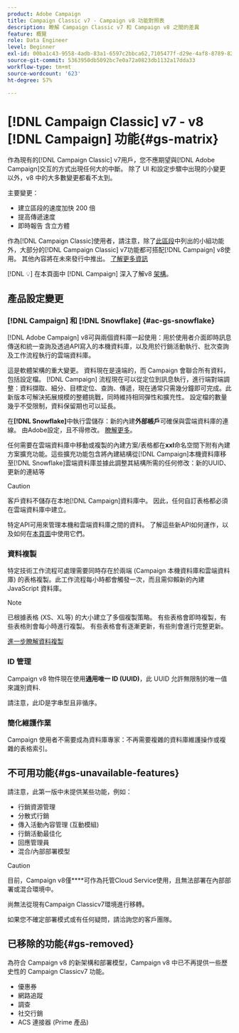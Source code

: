 ```yaml
---
product: Adobe Campaign
title: Campaign Classic v7 - Campaign v8 功能對照表
description: 瞭解 Campaign Classic v7 和 Campaign v8 之間的差異
feature: 概覽
role: Data Engineer
level: Beginner
exl-id: 00ba1c43-9558-4adb-83a1-6597c2bbca62,7105477f-d29e-4af8-8789-82b4459761b0
source-git-commit: 5363950db5092bc7e0a72a0823db1132a17dda33
workflow-type: tm+mt
source-wordcount: '623'
ht-degree: 57%

---
```


# [!DNL Campaign Classic] v7 - v8 [!DNL Campaign] 功能{#gs-matrix}

作為現有的[!DNL Campaign Classic] v7用戶，您不應期望與[!DNL Adobe Campaign]交互的方式出現任何大的中斷。 除了 UI 和設定步驟中出現的小變更以外，v8 中的大多數變更都看不太到。

主要變更：

* 建立區段的速度加快 200 倍
* 提高傳遞速度
* 即時報告 含立方體

作為[!DNL Campaign Classic]使用者，請注意，除了[此區段](#gs-removed)中列出的小組功能外，大部分的[!DNL Campaign Classic] v7功能都可搭配[!DNL Campaign] v8使用。 其他內容將在未來發行中推出。 [了解更多資訊](#gs-unavailable-features)

[!DNL :bulb:] 在本頁面中 [!DNL Campaign] 深入了解v8 [架構](../dev/architecture.md)。

## 產品設定變更

### [!DNL Campaign] 和  [!DNL Snowflake] {#ac-gs-snowflake}

[!DNL Adobe Campaign] v8可與兩個資料庫一起使用：用於使用者介面即時訊息傳送和統一查詢及透過API寫入的本機資料庫，以及用於行銷活動執行、批次查詢及工作流程執行的雲端資料庫。

這是軟體架構的重大變更。 資料現在是遠端的，而 Campaign 會聯合所有資料，包括設定檔。 [!DNL Campaign] 流程現在可以從定位到訊息執行，進行端對端調整：資料擷取、細分、目標定位、查詢、傳遞，現在通常只需幾分鐘即可完成。此新版本可解決拓展規模的整體挑戰，同時維持相同彈性和擴充性。 設定檔的數量幾乎不受限制，資料保留期也可以延長。

在&#x200B;**[!DNL Snowflake]**&#x200B;中執行雲儲存：新的內建&#x200B;**外部帳戶**&#x200B;可確保與雲端資料庫的連線。 由Adobe設定，且不得修改。 [瞭解更多](../config/external-accounts.md)。

任何需要在雲端資料庫中移動或複製的內建方案/表格都在&#x200B;**xxl**&#x200B;命名空間下附有內建方案擴充功能。這些擴充功能包含將內建結構從[!DNL Campaign]本機資料庫移至[!DNL Snowflake]雲端資料庫並據此調整其結構所需的任何修改：新的UUID、更新的連結等

>[!CAUTION]
>
> 客戶資料不儲存在本地[!DNL Campaign]資料庫中。 因此，任何自訂表格都必須在雲端資料庫中建立。


特定API可用來管理本機和雲端資料庫之間的資料。 了解這些新API如何運作，以及如何在[本頁面](../dev/new-apis.md)中使用它們。

### 資料複製

特定技術工作流程可處理需要同時存在於兩端 (Campaign 本機資料庫和雲端資料庫) 的表格複製。此工作流程每小時都會觸發一次，而且需仰賴新的內建 JavaScript 資料庫。

>[!NOTE]
>
> 已根據表格 (XS、XL等) 的大小建立了多個複製策略。
> 有些表格會即時複製，有些表格則會每小時進行複製。 有些表格會有逐漸更新，有些則會進行完整更新。


[進一步瞭解資料複製](../config/replication.md)

### ID 管理

Campaign v8 物件現在使用&#x200B;**通用唯一 ID (UUID)**，此 UUID 允許無限制的唯一值來識別資料.

請注意，此ID是字串型且非循序。

### 簡化維護作業

Campaign 使用者不需要成為資料庫專家：不再需要複雜的資料庫維護操作或複雜的表格索引。

## 不可用功能{#gs-unavailable-features}

請注意，此第一版中未提供某些功能，例如：

* 行銷資源管理
* 分散式行銷
* 傳入活動內容管理 (互動模組)
* 行銷活動最佳化
* 回應管理員
* 混合/內部部署模型

>[!CAUTION]
>
>目前，Campaign v8僅&#x200B;****&#x200B;可作為托管Cloud Service使用，且無法部署在內部部署或混合環境中。
>
>尚無法從現有Campaign Classicv7環境進行移轉。
>
>如果您不確定部署模式或有任何疑問，請洽詢您的客戶團隊。

## 已移除的功能{#gs-removed}

為符合 Campaign v8 的新架構和部署模型，Campaign v8 中已不再提供一些歷史性的 Campaign Classicv7 功能。

* 優惠券
* 網路追蹤
* 調查
* 社交行銷
* ACS 連接器 (Prime 產品)

